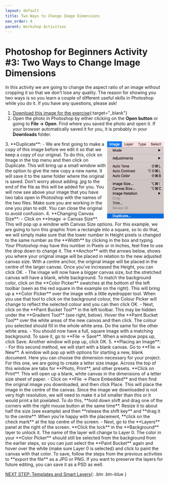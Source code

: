 ```yaml
---
layout: default
title: Two Ways to Change Image Dimensions
nav_order: 4
parent: Workshop Activities
---
```

# Photoshop for Beginners Activity #3: Two Ways to Change Image Dimensions

In this activity we are going to change the aspect ratio of an image without cropping it so that we don’t lose any quality. The reason for showing you two ways is so you learn a couple of different useful skills in Photoshop while you do it. If you have any questions, please ask!

1. [Download this image for the exercise](https://pixabay.com/illustrations/ice-cream-drawing-pencil-759591/){:target="_blank"}
2. Open the photo in Photoshop by either clicking on the **Open button** or going to **File -> Open**. Find where you saved the photo and open it. If your browser automatically saved it for you, it is probably in your **Downloads** folder. 
<img src="images/crop1.5.png" style="float:right;width:180px" alt="duplicate button">
3. **Duplicate**:
  - We are first going to make a copy of this image before we edit it so that we keep a copy of our original. To do this, click on Image in the top menu and then click on Duplicate. This will bring up a small window with the option to give the new copy a new name. It will save it to the same folder where the original is saved. Don’t worry about adding .jpg to the end of the file as this will be added for you. You will now see above your image that you have two tabs open in Photoshop with the names of the two files. Make sure you are working in the one you plan to edit. You can close the original to avoid confusion.
4. **Changing Canvas Size**: 
  - Click on **Image -> Canvas Size**. This will pop up a window with Canvas Size options. For this example, we are going to turn this graphic from a rectangle into a square, so to do that, we will simply make sure that the lower number in Height pixels is changed to the same number as the **Width** by clicking in the box and typing. Your Photoshop may have this number in Pixels or in Inches, feel free to use the drop down to change it. The **Anchor** with the arrows below, shows you where your original image will be placed in relation to the new adjusted canvas size. With a centre anchor, the original image will be placed in the centre of the larger canvas. Once you’ve increased the Height, you can click OK.
  - The image will now have a bigger canvas size, but the stretched canvas will have a blank, white background. To match the background color, click on the **Color Picker** swatches at the bottom of the left toolbar (seen as the red square in the example on the right). This will bring up a **Color Picker** over the image with a little eyedropper tool. When you use that tool to click on the background colour, the Colour Picker will change to reflect the selected colour and you can then click OK.
  - Next, click on the **Paint Bucket Tool** in the left toolbar. This may be hidden under the **Gradient Tool** (see right, below). Hover the **Paint Bucket Tool** over the white areas of the new canvas and then click. The colour you selected should fill in the whole white area. Do the same for the other white area.
  - You should now have a full, square image with a matching background. To save it, go to **File -> Save**. When a window pops up, click Save. Another window will pop up, click OK. 
5. **Placing an Image**:
  - For this second method, we will start with a blank canvas. Go to **File -> New**. A window will pop up with options for starting a new, blank document. Here you can choose the dimension necessary for your project. For this one, we are going to create a letter size image. Across the top of this window are tabs for **Photo, Print**, and other presets. **Click on Print**. This will open up a blank, white canvas in the dimensions of a letter size sheet of paper.
  - Click on **File -> Place Embedded** and then find the original image you downloaded, and then click Place. This will place the image in the centre of the canvas. Since the image we downloaded is not very high resolution, we will need to make it a bit smaller than this or it would print a bit pixelated. To do this, **hold down shift and drag one of the corners with the right mouse button at the same time**. Resize it to about half the size (see example) and then **release the shift key** and **drag it to the centre**. When you’re happy with the placement, **click on the check mark** at the top centre of the screen.
  - Next, go to the **Layers** panel at the right of the screen. **Click the lock** in the **Background** layer to unlock it. The name of the layer will change to Layer 0. 
The color in your **Color Picker** should still be selected from the background from the earlier steps, so you can just select the **Paint Bucket** again and hover over the white (make sure Layer 0 is selected) and click to paint the canvas with that color.
To save, follow the steps from the previous activities to **export the file** as a JPG or PNG. If you want to preserve the layers for future editing, you can save it as a PSD as well. 


[NEXT STEP: Templates and Smart Layers](smart-layers.html){: .btn .btn-blue }
